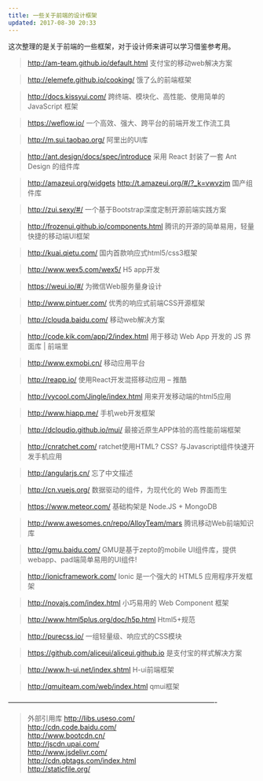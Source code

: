 ```yaml
---
title: 一些关于前端的设计框架
updated: 2017-08-30 20:33
---
```


这次整理的是关于前端的一些框架，对于设计师来讲可以学习借鉴参考用。

> http://am-team.github.io/default.html
支付宝的移动web解决方案

> http://elemefe.github.io/cooking/
饿了么的前端框架

> http://docs.kissyui.com/
跨终端、模块化、高性能、使用简单的 JavaScript 框架

> https://weflow.io/
一个高效、强大、跨平台的前端开发工作流工具

> http://m.sui.taobao.org/
阿里出的UI库

> http://ant.design/docs/spec/introduce
采用 React 封装了一套 Ant Design 的组件库

> http://amazeui.org/widgets
> http://t.amazeui.org/#/?_k=vwvzjm
国产组件库

> http://zui.sexy/#/
一个基于Bootstrap深度定制开源前端实践方案

> http://frozenui.github.io/components.html
腾讯的开源的简单易用，轻量快捷的移动端UI框架

> http://kuai.qietu.com/
国内首款响应式html5/css3框架

> http://www.wex5.com/wex5/
H5 app开发

> https://weui.io/#/
为微信Web服务量身设计

> http://www.pintuer.com/
优秀的响应式前端CSS开源框架

> http://clouda.baidu.com/
移动web解决方案

> http://code.kik.com/app/2/index.html
用于移动 Web App 开发的 JS 界面库 | 前端里

> http://www.exmobi.cn/
移动应用平台

> http://reapp.io/
使用React开发混搭移动应用 – 推酷

> http://vycool.com/Jingle/index.html
用来开发移动端的html5应用

> http://www.hiapp.me/
手机web开发框架

> http://dcloudio.github.io/mui/
最接近原生APP体验的高性能前端框架

> http://cnratchet.com/
ratchet使用HTML? CSS? 与Javascript组件快速开发手机应用

> http://angularjs.cn/
忘了中文描述

> http://cn.vuejs.org/
数据驱动的组件，为现代化的 Web 界面而生

> https://www.meteor.com/
基础构架是 Node.JS + MongoDB

> http://www.awesomes.cn/repo/AlloyTeam/mars
腾讯移动Web前端知识库

> http://gmu.baidu.com/
GMU是基于zepto的mobile UI组件库，提供webapp、pad端简单易用的UI组件!

> http://ionicframework.com/
Ionic 是一个强大的 HTML5 应用程序开发框架

> http://novajs.com/index.html
小巧易用的 Web Component 框架

> http://www.html5plus.org/doc/h5p.html
Html5+规范

> http://purecss.io/
一组轻量级、响应式的CSS模块

> https://github.com/aliceui/aliceui.github.io
是支付宝的样式解决方案

> http://www.h-ui.net/index.shtml
H-ui前端框架

> http://qmuiteam.com/web/index.html
qmui框架

——————————————————————————————-

> 外部引用库
http://libs.useso.com/<br/>
http://cdn.code.baidu.com/<br/>
http://www.bootcdn.cn/<br/>
http://jscdn.upai.com/<br/>
http://www.jsdelivr.com/<br/>
http://cdn.gbtags.com/index.html<br/>
http://staticfile.org/<br/>

